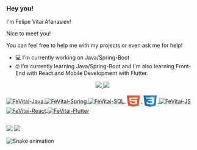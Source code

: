 ### Hey you!

I'm Felipe Vitai Afanasiev!

Nice to meet you!

You can feel free to help me with my projects or even ask me for help!

- 💻 I’m currently working on Java/Spring-Boot
- 🤓 I’m currently learning Java/Spring-Boot and I'm also learning Front-End with React and Mobile Development with Flutter.

<div align="center">
  <a href="https://github.com/fevitai">
  <img height="180em" src="https://github-readme-stats.vercel.app/api?username=fevitai&show_icons=true&theme=dark&include_all_commits=true&count_private=true"/>
  <img height="180em" src="https://github-readme-stats.vercel.app/api/top-langs/?username=fevitai&layout=compact&langs_count=7&theme=dark"/>
</div>
  
  <div style="display: inline_block"><br>
    <img align="center" alt="FeVitai-Java" height="30" width="40" src="https://cdn.jsdelivr.net/gh/devicons/devicon/icons/java/java-original.svg" />
    <img align="center" alt="FeVitai-Spring" height="30" width="40" src="https://cdn.jsdelivr.net/gh/devicons/devicon/icons/spring/spring-original.svg" />
    <img align="center" alt="FeVitai-SQL" height="30" width="40" src="https://cdn.jsdelivr.net/gh/devicons/devicon/icons/mysql/mysql-original.svg" />
    <img align="center" alt="FeVitai-HTML" height="30" width="40" src="https://raw.githubusercontent.com/devicons/devicon/master/icons/html5/html5-original.svg" />
    <img align="center" alt="FeVitai-CSS" height="30" width="40" src="https://raw.githubusercontent.com/devicons/devicon/master/icons/css3/css3-original.svg "/>
    <img align="center" alt="FeVitai-JS" height="30" width="40" src="https://cdn.jsdelivr.net/gh/devicons/devicon/icons/javascript/javascript-original.svg" />
    <img align="center" alt="FeVitai-React" height="30" width="40" src="https://cdn.jsdelivr.net/gh/devicons/devicon/icons/react/react-original.svg" />
    <img align="center" alt="FeVitai-Flutter" height="30" width="40" src="https://cdn.jsdelivr.net/gh/devicons/devicon/icons/flutter/flutter-original.svg" />
  </div>
  
  ##
  
  <div>
  <a href ="mailto:felipevitai93@gmail.com"><img src="https://img.shields.io/badge/-Gmail-%23333?style=for-the-badge&logo=gmail&logoColor=white" target="_blank"></a>
  <a href="https://www.linkedin.com/in/felipevitai/" target="_blank"><img src="https://img.shields.io/badge/-LinkedIn-%230077B5?style=for-the-badge&logo=linkedin&logoColor=white" target="_blank"></a> 

  ![Snake animation](https://github.com/fevitai/fevitai/blob/output/github-contribution-grid-snake.svg)
  </div>
